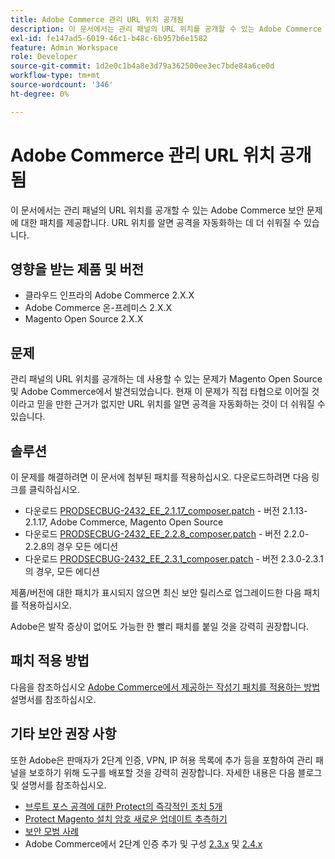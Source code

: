 ```yaml
---
title: Adobe Commerce 관리 URL 위치 공개됨
description: 이 문서에서는 관리 패널의 URL 위치를 공개할 수 있는 Adobe Commerce 보안 문제에 대한 패치를 제공합니다. URL 위치를 알면 공격을 자동화하는 데 더 쉬워질 수 있습니다.
exl-id: fe147ad5-6019-46c1-b48c-6b957b6e1582
feature: Admin Workspace
role: Developer
source-git-commit: 1d2e0c1b4a8e3d79a362500ee3ec7bde84a6ce0d
workflow-type: tm+mt
source-wordcount: '346'
ht-degree: 0%

---
```


# Adobe Commerce 관리 URL 위치 공개됨

이 문서에서는 관리 패널의 URL 위치를 공개할 수 있는 Adobe Commerce 보안 문제에 대한 패치를 제공합니다. URL 위치를 알면 공격을 자동화하는 데 더 쉬워질 수 있습니다.

## 영향을 받는 제품 및 버전

* 클라우드 인프라의 Adobe Commerce 2.X.X
* Adobe Commerce 온-프레미스 2.X.X
* Magento Open Source 2.X.X

## 문제

관리 패널의 URL 위치를 공개하는 데 사용할 수 있는 문제가 Magento Open Source 및 Adobe Commerce에서 발견되었습니다. 현재 이 문제가 직접 타협으로 이어질 것이라고 믿을 만한 근거가 없지만 URL 위치를 알면 공격을 자동화하는 것이 더 쉬워질 수 있습니다.

## 솔루션

이 문제를 해결하려면 이 문서에 첨부된 패치를 적용하십시오. 다운로드하려면 다음 링크를 클릭하십시오.

* 다운로드 [PRODSECBUG-2432\_EE\_2.1.17\_composer.patch](assets/PRODSECBUG-2432_EE_2.1.17_composer.patch.zip) - 버전 2.1.13-2.1.17, Adobe Commerce, Magento Open Source
* 다운로드 [PRODSECBUG-2432\_EE\_2.2.8\_composer.patch](assets/PRODSECBUG-2432_EE_2.2.8_composer.patch.zip) - 버전 2.2.0-2.2.8의 경우 모든 에디션
* 다운로드 [PRODSECBUG-2432\_EE\_2.3.1\_composer.patch](assets/PRODSECBUG-2432_EE_2.3.1_composer.patch.zip) - 버전 2.3.0-2.3.1의 경우, 모든 에디션

제품/버전에 대한 패치가 표시되지 않으면 최신 보안 릴리스로 업그레이드한 다음 패치를 적용하십시오.

Adobe은 발작 증상이 없어도 가능한 한 빨리 패치를 붙일 것을 강력히 권장합니다.

## 패치 적용 방법

다음을 참조하십시오 [Adobe Commerce에서 제공하는 작성기 패치를 적용하는 방법](/help/how-to/general/how-to-apply-a-composer-patch-provided-by-magento.md) 설명서를 참조하십시오.

## 기타 보안 권장 사항

또한 Adobe은 판매자가 2단계 인증, VPN, IP 허용 목록에 추가 등을 포함하여 관리 패널을 보호하기 위해 도구를 배포할 것을 강력히 권장합니다. 자세한 내용은 다음 블로그 및 설명서를 참조하십시오.

* [브루트 포스 공격에 대한 Protect의 즉각적인 조치 5개](https://magento.com/security/best-practices/5-immediate-actions-protect-against-brute-force-attacks)
* [Protect Magento 설치 암호 새로운 업데이트 추측하기](https://magento.com/security/best-practices/protect-your-magento-installation-password-guessing-new-update)
* [보안 모범 사례](https://magento.com/security/best-practices/security-best-practices)
* Adobe Commerce에서 2단계 인증 추가 및 구성 [2.3.x](https://docs.magento.com/user-guide/v2.3/stores/security-two-factor-authentication.html) 및 [2.4.x](https://docs.magento.com/user-guide/stores/security-two-factor-authentication.html)
